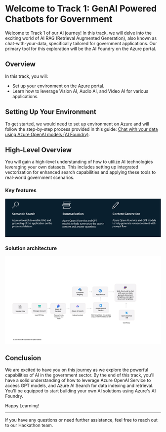
# Welcome to Track 1: GenAI Powered Chatbots for Government
  
Welcome to Track 1 of our AI journey! In this track, we will delve into the exciting world of AI RAG (Retrieval Augmented Generation), also known as chat-with-your-data, specifically tailored for government applications. Our primary tool for this exploration will be the AI Foundry on the Azure portal.
  
## Overview  
  
In this track, you will:  
- Set up your environment on the Azure portal.  
- Learn how to leverage Vision AI, Audio AI, and Video AI for various applications.  
  
## Setting Up Your Environment  
  
To get started, we would need to set up environment on Azure and will follow the step-by-step process provided in this guide: [Chat with your data using Azure OpenAI models (AI Foundry)](https://learn.microsoft.com/en-us/azure/ai-services/openai/use-your-data-quickstart?tabs=keyless%2Ctypescript-keyless%2Cpython-new&pivots=ai-foundry-portal).  
  
## High-Level Overview  
  
You will gain a high-level understanding of how to utilize AI technologies leveraging your own datasets. This includes setting up integrated vectorization for enhanced search capabilities and applying these tools to real-world government scenarios.  

### Key features

![Key Features](https://github.com/priyanshi09/CA_AI_hackathon/blob/main/Track2_VisionAI/images/keyfeatures.png)

### Solution architecture
![Solution architecture](https://github.com/priyanshi09/CA_AI_hackathon/blob/main/Track2_VisionAI/images/DocGen_Azure_AI_Foundry_Architecture.png)


## Conclusion  
  
We are excited to have you on this journey as we explore the powerful capabilities of AI in the government sector. By the end of this track, you'll have a solid understanding of how to leverage Azure OpenAI Service to access GPT models, and Azure AI Search for data indexing and retrieval. You'll be equipped to start building your own AI solutions using Azure's AI Foundry.  
  
Happy Learning!  
  
---  
  
If you have any questions or need further assistance, feel free to reach out to our Hackathon team.  

